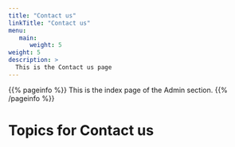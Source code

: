 ```yaml
---
title: "Contact us"
linkTitle: "Contact us"
menu:
   main:
      weight: 5
weight: 5
description: >
  This is the Contact us page
---
```


{{% pageinfo %}}
This is the index page of the Admin section.
{{% /pageinfo %}}


# Topics for Contact us